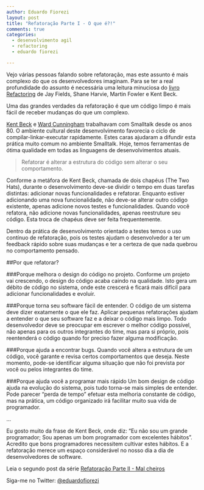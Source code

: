 ```yaml
---
author: Eduardo Fiorezi
layout: post
title: "Refatoração Parte I - O que é?!"
comments: true
categories:
  - desenvolvimento agil
  - refactoring
  - eduardo fiorezi

---
```


Vejo várias pessoas falando sobre refatoração, mas este assunto é mais complexo do que os desenvolvedores imaginam. Para se ter a real profundidade do assunto é necessária uma leitura minuciosa do [livro Refactoring](http://www.amazon.com/Refactoring-Ruby-Edition-Jay-Fields/dp/0321603508) de Jay Fields, Shane Harvie, Martin Fowler e Kent Beck.

Uma das grandes verdades da refatoração é que um código limpo é mais fácil de receber mudanças do que um complexo.


<!--more-->

[Kent Beck](http://en.wikipedia.org/wiki/Kent_Beck) e [Ward Cunningham](http://en.wikipedia.org/wiki/Ward_Cunningham) trabalhavam com Smalltalk desde os anos 80. O ambiente cultural deste desenvolvimento favorecia o ciclo de compilar-linkar-executar rapidamente. Estes caras ajudaram a difundir esta prática  muito comum no ambiente Smalltalk. Hoje, temos ferramentas de ótima qualidade em todas as linguagens de desenvolvimentos atuais.

> Refatorar é alterar a estrutura do código sem alterar o seu comportamento.


Conforme a metáfora de Kent Beck, chamada de dois chapéus (The Two Hats), durante o desenvolvimento deve-se dividir o tempo em duas tarefas distintas: adicionar novas funcionalidades e refatorar. Enquanto estiver adicionando uma nova funcionalidade, não deve-se alterar outro código existente, apenas adicione novos testes e funcionalidades. Quando você refatora, não adicione novas funcionalidades, apenas reestruture seu código. Esta troca de chapéus deve ser feita frequentemente.

Dentro da prática de desenvolvimento orientado a testes temos o uso contínuo de refatoração, pois os testes ajudam o desenvolvedor a ter um feedback rápido sobre suas mudanças e ter a certeza de que nada quebrou no comportamento pensado.

##Por que refatorar?

###Porque melhora o design do código no projeto.
Conforme um projeto vai crescendo, o design do código acaba caindo na qualidade. Isto gera um débito de código no sistema, onde este crescerá e ficará mais difícil para adicionar funcionalidades e evoluir.

###Porque torna seu software fácil de entender.
O código de um sistema deve dizer exatamente o que ele faz. Aplicar pequenas refatorações ajudam a entender o que seu software faz e a deixar o código mais limpo. Todo desenvolvedor deve se preocupar em escrever o melhor código possível, não apenas para os outros integrantes do time, mas para si próprio, pois reentenderá o código quando for preciso fazer alguma modificação.

###Porque ajuda a encontrar bugs.
Quando você altera a estrutura de um código, você garante e revisa certos comportamentos que deseja. Neste momento, pode-se identificar alguma situação que não foi prevista por você ou pelos integrantes do time.

###Porque ajuda você a programar mais rápido
Um bom design de código ajuda na evolução do sistema, pois tudo torna-se mais simples de entender. Pode parecer “perda de tempo” efetuar esta melhoria constante de código, mas na prática, um código organizado irá facilitar muito sua vida de programador.


...


Eu gosto muito da frase de Kent Beck, onde diz: “Eu não sou um grande programador; Sou apenas um bom programador com excelentes hábitos”. Acredito que bons programadores necessitem cultivar estes hábitos. E a refatoração merece um espaço considerável no nosso dia a dia de desenvolvedores de software.


Leia o segundo post da série [Refatoração Parte II - Mal cheiros](/blog/2014/03/02/refatoracao-parte-ii-mal-cheiros/)


Siga-me no Twitter: [@eduardofiorezi](http://twitter.com/eduardofiorezi)

